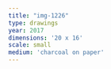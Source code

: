 ```yaml
---
title: "img-1226"
type: drawings
year: 2017
dimensions: '20 x 16'
scale: small
medium: 'charcoal on paper'
---
```

